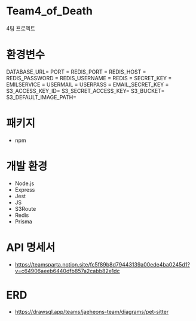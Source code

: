 # Team4_of_Death
4팀 프로젝트

# 환경변수


DATABASE_URL=
PORT = 
REDIS_PORT = 
REDIS_HOST = 
REDIS_PASSWORD = 
REDIS_USERNAME = 
REDIS = 
SECRET_KEY = 
EMILSERVICE = 
USERMAIL = 
USERPASS = 
EMAIL_SECRET_KEY = 
S3_ACCESS_KEY_ID=
S3_SECRET_ACCESS_KEY=
S3_BUCKET=
S3_DEFAULT_IMAGE_PATH=

# 패키지
- npm

# 개발 환경
- Node.js
- Express
- Jest
- JS
- S3Route
- Redis
- Prisma

# API 명세서
- https://teamsparta.notion.site/fc5f89b8d79443139a00ede4ba0245d1?v=c64906aeeb6440dfb857a2cabb82e1dc

# ERD
- https://drawsql.app/teams/jaeheons-team/diagrams/pet-sitter

